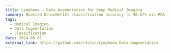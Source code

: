```yaml
---
title: Lymphoma – Data Augmentation for Deep Medical Imaging
summary: Boosted DenseNet121 classification accuracy to 98.67% via PCA, DCT, and noise-based augmentation (baseline - 93.6%).
tags:
  - Medical Imaging
  - Data Augmentation
  - Classification
date: 2024-05-01
external_link: https://github.com/r4stin/Lymphoma-Data-augmentation
---
```

